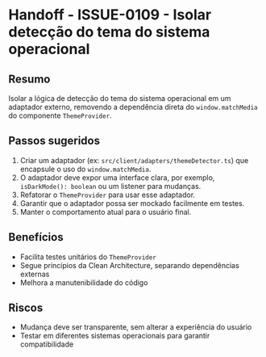 # Handoff - ISSUE-0109 - Isolar detecção do tema do sistema operacional

## Resumo
Isolar a lógica de detecção do tema do sistema operacional em um adaptador externo, removendo a dependência direta do `window.matchMedia` do componente `ThemeProvider`.

## Passos sugeridos
1. Criar um adaptador (ex: `src/client/adapters/themeDetector.ts`) que encapsule o uso do `window.matchMedia`.
2. O adaptador deve expor uma interface clara, por exemplo, `isDarkMode(): boolean` ou um listener para mudanças.
3. Refatorar o `ThemeProvider` para usar esse adaptador.
4. Garantir que o adaptador possa ser mockado facilmente em testes.
5. Manter o comportamento atual para o usuário final.

## Benefícios
- Facilita testes unitários do `ThemeProvider`
- Segue princípios da Clean Architecture, separando dependências externas
- Melhora a manutenibilidade do código

## Riscos
- Mudança deve ser transparente, sem alterar a experiência do usuário
- Testar em diferentes sistemas operacionais para garantir compatibilidade